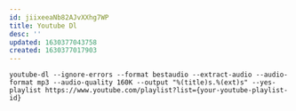 ```yaml
---
id: jiixeeaNb82AJvXXhg7WP
title: Youtube Dl
desc: ''
updated: 1630377043758
created: 1630377017903
---
```




`youtube-dl --ignore-errors --format bestaudio --extract-audio --audio-format mp3 --audio-quality 160K --output "%(title)s.%(ext)s" --yes-playlist https://www.youtube.com/playlist?list={your-youtube-playlist-id}`

